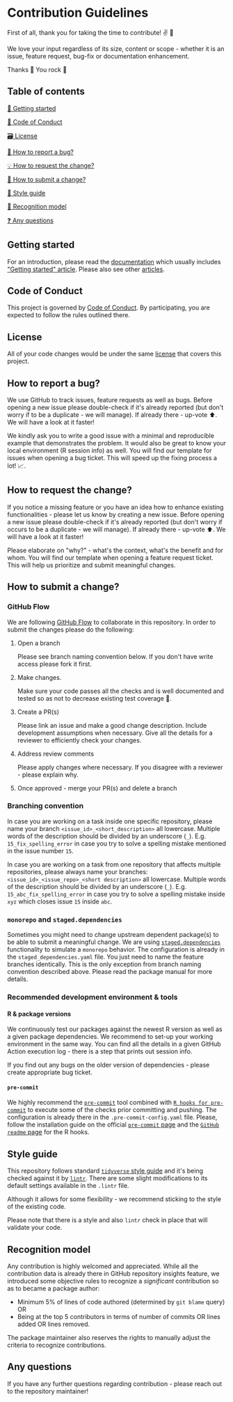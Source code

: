 # Contribution Guidelines

First of all, thank you for taking the time to contribute! ✌️ 🎉

We love your input regardless of its size, content or scope - whether it is an issue, feature request, bug-fix or documentation enhancement.

Thanks 🙏 You rock 🤘

## Table of contents

[👶 Getting started](#getting-started)

[📔 Code of Conduct](#code-of-conduct)

[🗃 License](#license)

[🐛 How to report a bug?](#how-to-report-a-bug)

[💡 How to request the change?](#how-to-request-the-change)

[🚩 How to submit a change?](#how-to-submit-a-change)

[👗 Style guide](#style-guide)

[🧐 Recognition model](#recognition-model)

[❓ Any questions](#any-questions)

## Getting started

For an introduction, please read the [documentation][url_pkgdown] which usually includes ["Getting started" article][url_getting_started]. Please also see other [articles][url_articles].

## Code of Conduct

This project is governed by [Code of Conduct](CODE_OF_CONDUCT.md). By participating, you are expected to follow the rules outlined there.

## License

All of your code changes would be under the same [license][url_license] that covers this project.

## How to report a bug?

We use GitHub to track issues, feature requests as well as bugs. Before opening a new issue please double-check if it's already reported (but don't worry if to be a duplicate - we will manage). If already there - up-vote ⬆️. We will have a look at it faster!

We kindly ask you to write a good issue with a minimal and reproducible example that demonstrates the problem. It would also be great to know your local environment (R session info) as well. You will find our template for issues when opening a bug ticket. This will speed up the fixing process a lot! 📈.

## How to request the change?

If you notice a missing feature or you have an idea how to enhance existing functionalities - please let us know by creating a new issue. Before opening a new issue please double-check if it's already reported (but don't worry if occurs to be a duplicate - we will manage). If already there - up-vote ⬆️. We will have a look at it faster!

Please elaborate on "why?" - what's the context, what's the benefit and for whom. You will find our template when opening a feature request ticket. This will help us prioritize and submit meaningful changes.

## How to submit a change?

### GitHub Flow

We are following [GitHub Flow](https://docs.github.com/en/get-started/quickstart/github-flow) to collaborate in this repository. In order to submit the changes please do the following:

1. Open a branch

   Please see branch naming convention below. If you don't have write access please fork it first.

1. Make changes.

   Make sure your code passes all the checks and is well documented and tested so as not to decrease existing test coverage 💪.

1. Create a PR(s)

   Please link an issue and make a good change description. Include development assumptions when necessary. Give all the details for a reviewer to efficiently check your changes.

1. Address review comments

   Please apply changes where necessary. If you disagree with a reviewer - please explain why.

1. Once approved - merge your PR(s) and delete a branch

### Branching convention

In case you are working on a task inside one specific repository, please name your branch `<issue_id>_<short_description>` all lowercase. Multiple words of the description should be divided by an underscore (`_`). E.g. `15_fix_spelling_error` in case you try to solve a spelling mistake mentioned in the issue number `15`.

In case you are working on a task from one repository that affects multiple repositories, please always name your branches: `<issue_id>_<issue_repo>_<short description>` all lowercase. Multiple words of the description should be divided by an underscore (`_`). E.g. `15_abc_fix_spelling_error` in case you try to solve a spelling mistake inside `xyz` which closes issue `15` inside `abc`.

### `monorepo` and `staged.dependencies`

Sometimes you might need to change upstream dependent package(s) to be able to submit a meaningful change. We are using [`staged.dependencies`](https://github.com/openpharma/staged.dependencies) functionality to simulate a `monorepo` behavior. The configuration is already in the `staged_dependencies.yaml` file. You just need to name the feature branches identically. This is the only exception from branch naming convention described above. Please read the package manual for more details.

### Recommended development environment & tools

#### R & package versions

We continuously test our packages against the newest R version as well as a given package dependencies. We recommend to set-up your working environment in the same way. You can find all the details in a given GitHub Action execution log - there is a step that prints out session info.

If you find out any bugs on the older version of dependencies - please create appropriate bug ticket.

#### `pre-commit`

We highly recommend the [`pre-commit`](https://pre-commit.com/) tool combined with [`R hooks for pre-commit`](https://github.com/lorenzwalthert/precommit) to execute some of the checks prior committing and pushing. The configuration is already there in the `.pre-commit-config.yaml` file. Please, follow the installation guide on the official [`pre-commit` page](https://github.com/lorenzwalthert/precommit) and the [`GitHub` `readme` page](https://github.com/lorenzwalthert/precommit#installation) for the R hooks.

## Style guide

This repository follows standard [`tidyverse` style guide](https://style.tidyverse.org/) and it's being checked against it by [`lintr`](https://github.com/r-lib/lintr). There are some slight modifications to its default settings available in the `.lintr` file.

Although it allows for some flexibility - we recommend sticking to the style of the existing code.

Please note that there is a style and also `lintr` check in place that will validate your code.

## Recognition model

Any contribution is highly welcomed and appreciated. While all the contribution data is already there in GitHub repository insights feature, we introduced some objective rules to recognize a _significant_ contribution so as to became a package author:

- Minimum 5% of lines of code authored (determined by `git blame` query) OR
- Being at the top 5 contributors in terms of number of commits OR lines added OR lines removed.

The package maintainer also reserves the rights to manually adjust the criteria to recognize contributions.

## Any questions

If you have any further questions regarding contribution - please reach out to the repository maintainer!

<!-- urls -->
[url_pkgdown]: https://genentech.github.io/psborrow2/main/index.html
[url_getting_started]: https://genentech.github.io/psborrow2/main/articles/psborrow2.html
[url_articles]: https://genentech.github.io/psborrow2/main/articles/index.html
[url_license]: http://www.apache.org/licenses/LICENSE-2.0
